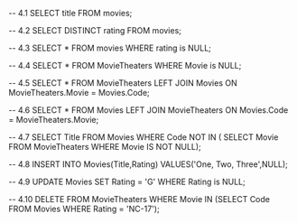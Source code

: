 -- 4.1 SELECT title FROM movies;

-- 4.2 SELECT DISTINCT rating FROM movies;

-- 4.3 SELECT * FROM movies WHERE rating is NULL;

-- 4.4 SELECT * FROM MovieTheaters WHERE Movie is NULL;

-- 4.5 SELECT * FROM MovieTheaters LEFT JOIN Movies ON MovieTheaters.Movie = Movies.Code;

-- 4.6 SELECT * FROM Movies LEFT JOIN MovieTheaters ON Movies.Code = MovieTheaters.Movie;

-- 4.7 SELECT Title FROM Movies WHERE Code NOT IN ( SELECT Movie FROM MovieTheaters WHERE Movie IS NOT NULL);

-- 4.8 INSERT INTO Movies(Title,Rating) VALUES('One, Two, Three',NULL);

-- 4.9 UPDATE Movies SET Rating = 'G' WHERE Rating is NULL;

-- 4.10 DELETE FROM MovieTheaters WHERE Movie IN (SELECT Code FROM Movies WHERE Rating = 'NC-17');


